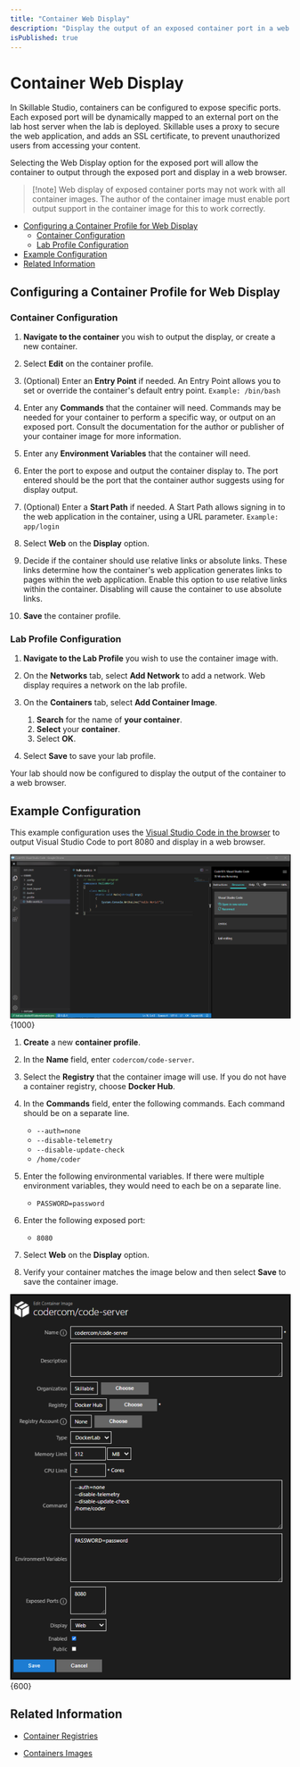 ```yaml
---
title: "Container Web Display"
description: "Display the output of an exposed container port in a web browser."
isPublished: true
---
```


# Container Web Display 

In Skillable Studio, containers can be configured to expose specific ports. Each exposed port will be dynamically mapped to an external port on the lab host server when the lab is deployed. Skillable uses a proxy to secure the web application, and adds an SSL certificate, to prevent unauthorized users from accessing your content.  

Selecting the Web Display option for the exposed port will allow the container to output through the exposed port and display in a web browser. 

>[!note] Web display of exposed container ports may not work with all container images. The author of the container image must enable port output support in the container image for this to work correctly. 

- [Configuring a Container Profile for Web Display](#configuring-a-container-profile-for-web-display)
    - [Container Configuration](#container-configuration)
    - [Lab Profile Configuration](#lab-profile-configuration)
- [Example Configuration](#example-configuration)
- [Related Information](#related-information)

## Configuring a Container Profile for Web Display 

### Container Configuration 

1. **Navigate to the container** you wish to output the display, or create a new container. 

1. Select **Edit** on the container profile. 

1. (Optional) Enter an **Entry Point** if needed. An Entry Point allows you to set or override the container's default entry point. `Example: /bin/bash` 

1. Enter any **Commands** that the container will need. Commands may be needed for your container to perform a specific way, or output on an exposed port. Consult the documentation for the author or publisher of your container image for more information. 

1. Enter any **Environment Variables** that the container will need. 

1. Enter the port to expose and output the container display to. The port entered should be the port that the container author suggests using for display output. 

1. (Optional) Enter a **Start Path** if needed. A Start Path allows signing in to the web application in the container, using a URL parameter. `Example: app/login`

1. Select **Web** on the **Display** option. 

1. Decide if the container should use relative links or absolute links. These links determine how the container's web application generates links to pages within the web application. Enable this option to use relative links within the container. Disabling will cause the container to use absolute links. 

1. **Save** the container profile. 

### Lab Profile Configuration 

1. **Navigate to the Lab Profile** you wish to use the container image with. 

1. On the **Networks** tab, select **Add Network** to add a network. Web display requires a network on the lab profile. 

1. On the **Containers** tab, select **Add Container Image**. 

    1. **Search** for the name of **your container**. 
    1. **Select** your **container**. 
    1. Select **OK**. 

1. Select **Save** to save your lab profile. 

Your lab should now be configured to display the output of the container to a web browser.

## Example Configuration

This example configuration uses the [Visual Studio Code in the browser](https://hub.docker.com/r/codercom/code-server) to output Visual Studio Code to port 8080 and display in a web browser.

![](images/vs-code-browser-hello-world.png){1000}

1. **Create** a new **container profile**. 

1. In the **Name** field, enter `codercom/code-server`.

1. Select the **Registry** that the container image will use. If you do not have a container registry, choose **Docker Hub**.

1. In the **Commands** field, enter the following commands. Each command should be on a separate line. 

    - `--auth=none`
    - `--disable-telemetry`
    - `--disable-update-check`
    - `/home/coder`

1. Enter the following environmental variables. If there were multiple environment variables, they would need to each be on a separate line. 

    - `PASSWORD=password`

1. Enter the following exposed port: 

    - `8080`

1. Select **Web** on the **Display** option. 

1. Verify your container matches the image below and then select **Save** to save the container image. 

![](images/container-exposed-port-display.png){600}


## Related Information 

- [Container Registries](container-registries.md)

- [Containers Images](container-images.md)

